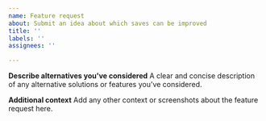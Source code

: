 ```yaml
---
name: Feature request
about: Submit an idea about which saves can be improved
title: ''
labels: ''
assignees: ''

---
```


**Describe alternatives you've considered**
A clear and concise description of any alternative solutions or features you've considered.

**Additional context**
Add any other context or screenshots about the feature request here.

